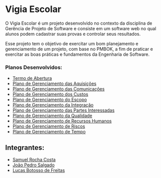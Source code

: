 # Vigia Escolar

O Vigia Escolar é um projeto desenvolvido no contexto da disciplina de Gerência de Projeto de Software e consiste em um software web no qual alunos podem cadastrar suas provas e controlar seus resultados.

Esse projeto tem o objetivo de exercitar um bom planejamento e gerenciamento de um projeto, com base no PMBOK, a fim de praticar e exercitar as boas práticas e fundamentos da Engenharia de Software.

### Planos Desenvolvidos:
* [Termo de Abertura](https://github.com/samuelrcosta/vigiaescolar/blob/master/Termo%20de%20Abertura%20do%20Projeto.docx)
* [Plano de Gerenciamento das Aquisições](https://github.com/samuelrcosta/vigiaescolar/blob/master/Planejamento/Planos/Plano%20de%20Gerenciamento%20das%20Aquisi%C3%A7%C3%B5es.docx)
* [Plano de Gerenciamento das Comunicações](https://github.com/samuelrcosta/vigiaescolar/blob/master/Planejamento/Planos/Plano%20de%20Gerenciamento%20das%20Comunica%C3%A7%C3%B5es.docx)
* [Plano de Gerenciamento dos Custos](https://github.com/samuelrcosta/vigiaescolar/blob/master/Planejamento/Planos/Plano%20de%20Gerenciamento%20dos%20Custos.docx)
* [Plano de Gerenciamento do Escopo](https://github.com/samuelrcosta/vigiaescolar/blob/master/Planejamento/Planos/Plano%20de%20Gerenciamento%20do%20Escopo.docx)
* [Plano de Gerenciamento da Integração](https://github.com/samuelrcosta/vigiaescolar/blob/master/Planejamento/Planos/Plano%20de%20Gerenciamento%20da%20Integrac%CC%A7a%CC%83o.docx)
* [Plano de Gerenciamento das Partes Interessadas](https://github.com/samuelrcosta/vigiaescolar/blob/master/Planejamento/Planos/Plano%20de%20Gerenciamento%20das%20Partes%20Interessadas.docx)
* [Plano de Gerenciamento da Qualidade](https://github.com/samuelrcosta/vigiaescolar/blob/master/Planejamento/Planos/Plano%20de%20Gerenciamento%20da%20Qualidade.docx)
* [Plano de Gerenciamento de Recursos Humanos](https://github.com/samuelrcosta/vigiaescolar/blob/master/Planejamento/Planos/Plano%20de%20Gerenciamento%20de%20Recursos%20Humanos.docx)
* [Plano de Gerenciamento de Riscos](https://github.com/samuelrcosta/vigiaescolar/blob/master/Planejamento/Planos/Plano%20de%20Gerenciamento%20de%20Riscos.docx)
* [Plano de Gerenciamento de Tempo](https://github.com/samuelrcosta/vigiaescolar/blob/master/Planejamento/Planos/Plano%20de%20Gerenciamento%20de%20Tempo.docx)

## Integrantes:
- [Samuel Rocha Costa](https://github.com/samuelrcosta)
- [João Pedro Salgado](https://github.com/joaopsalgado)
- [Lucas Botosso de Freitas](https://github.com/lucasbdf)
